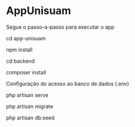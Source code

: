 # AppUnisuam

Segue o passo-a-passo para executar o app

cd app-unisuam

npm install

cd backend

composer install

Configuração do acesso ao banco de dados (.env)

php artisan serve

php artisan migrate

php artisan db:seed
